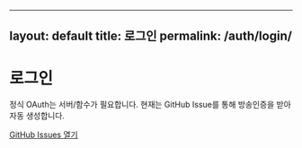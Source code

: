 
---
layout: default
title: 로그인
permalink: /auth/login/
---
<h1>로그인</h1>
<div class="card-plain">
  <p class="muted">정식 OAuth는 서버/함수가 필요합니다. 현재는 GitHub Issue를 통해 방송인증을 받아 자동 생성합니다.</p>
  <p><a class="btn ghost" href="{{ site.github.repository_url }}/issues">GitHub Issues 열기</a></p>
</div>
